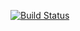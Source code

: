 [![Build Status](https://travis-ci.org/imotai/dos.svg?branch=master)](https://travis-ci.org/imotai/dos)

